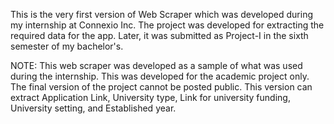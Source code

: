 This is the very first version of Web Scraper which was developed during my internship at Connexio Inc. The project was developed for extracting the required data for the app. Later, it was submitted as Project-I in the sixth semester of my bachelor's.

NOTE: This web scraper was developed as a sample of what was used during the internship. This was developed for the academic project only. The final version of the project cannot be posted public. This version can extract Application Link, University type, Link for university funding, University setting, and Established year.
